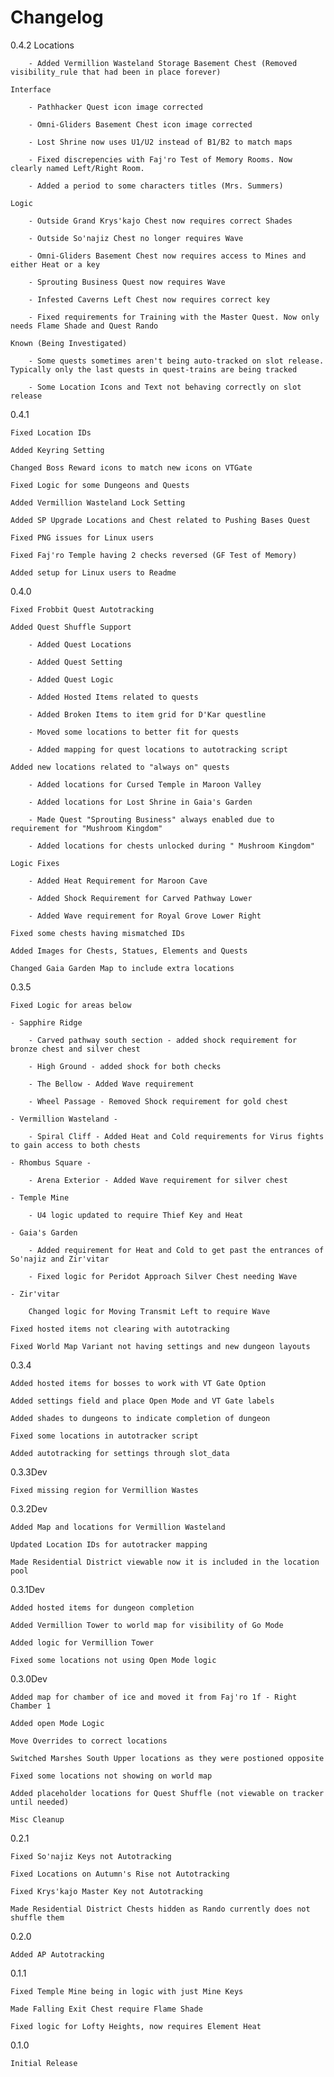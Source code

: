 # Changelog
0.4.2
    Locations

        - Added Vermillion Wasteland Storage Basement Chest (Removed visibility_rule that had been in place forever)

    Interface

        - Pathhacker Quest icon image corrected

        - Omni-Gliders Basement Chest icon image corrected

        - Lost Shrine now uses U1/U2 instead of B1/B2 to match maps

        - Fixed discrepencies with Faj'ro Test of Memory Rooms. Now clearly named Left/Right Room.

        - Added a period to some characters titles (Mrs. Summers)

    Logic

        - Outside Grand Krys'kajo Chest now requires correct Shades

        - Outside So'najiz Chest no longer requires Wave

        - Omni-Gliders Basement Chest now requires access to Mines and either Heat or a key

        - Sprouting Business Quest now requires Wave

        - Infested Caverns Left Chest now requires correct key

        - Fixed requirements for Training with the Master Quest. Now only needs Flame Shade and Quest Rando

    Known (Being Investigated)

        - Some quests sometimes aren't being auto-tracked on slot release. Typically only the last quests in quest-trains are being tracked

        - Some Location Icons and Text not behaving correctly on slot release

0.4.1

    Fixed Location IDs

    Added Keyring Setting

    Changed Boss Reward icons to match new icons on VTGate

    Fixed Logic for some Dungeons and Quests

    Added Vermillion Wasteland Lock Setting

    Added SP Upgrade Locations and Chest related to Pushing Bases Quest

    Fixed PNG issues for Linux users

    Fixed Faj'ro Temple having 2 checks reversed (GF Test of Memory)

    Added setup for Linux users to Readme

0.4.0

    Fixed Frobbit Quest Autotracking

    Added Quest Shuffle Support 

        - Added Quest Locations

        - Added Quest Setting

        - Added Quest Logic

        - Added Hosted Items related to quests

        - Added Broken Items to item grid for D'Kar questline

        - Moved some locations to better fit for quests

        - Added mapping for quest locations to autotracking script

    Added new locations related to "always on" quests  

        - Added locations for Cursed Temple in Maroon Valley

        - Added locations for Lost Shrine in Gaia's Garden

        - Made Quest "Sprouting Business" always enabled due to requirement for "Mushroom Kingdom"

        - Added locations for chests unlocked during " Mushroom Kingdom" 

    Logic Fixes 

        - Added Heat Requirement for Maroon Cave

        - Added Shock Requirement for Carved Pathway Lower

        - Added Wave requirement for Royal Grove Lower Right

    Fixed some chests having mismatched IDs

    Added Images for Chests, Statues, Elements and Quests

    Changed Gaia Garden Map to include extra locations

0.3.5

    Fixed Logic for areas below 
    
    - Sapphire Ridge 

        - Carved pathway south section - added shock requirement for bronze chest and silver chest

        - High Ground - added shock for both checks

        - The Bellow - Added Wave requirement

        - Wheel Passage - Removed Shock requirement for gold chest

    - Vermillion Wasteland -

        - Spiral Cliff - Added Heat and Cold requirements for Virus fights to gain access to both chests

    - Rhombus Square -

        - Arena Exterior - Added Wave requirement for silver chest

    - Temple Mine

        - U4 logic updated to require Thief Key and Heat
    
    - Gaia's Garden

        - Added requirement for Heat and Cold to get past the entrances of So'najiz and Zir'vitar

        - Fixed logic for Peridot Approach Silver Chest needing Wave

    - Zir'vitar

        Changed logic for Moving Transmit Left to require Wave

    Fixed hosted items not clearing with autotracking

    Fixed World Map Variant not having settings and new dungeon layouts

0.3.4

    Added hosted items for bosses to work with VT Gate Option

    Added settings field and place Open Mode and VT Gate labels

    Added shades to dungeons to indicate completion of dungeon

    Fixed some locations in autotracker script

    Added autotracking for settings through slot_data

0.3.3Dev

    Fixed missing region for Vermillion Wastes

0.3.2Dev

    Added Map and locations for Vermillion Wasteland

    Updated Location IDs for autotracker mapping

    Made Residential District viewable now it is included in the location pool

0.3.1Dev

    Added hosted items for dungeon completion

    Added Vermillion Tower to world map for visibility of Go Mode

    Added logic for Vermillion Tower

    Fixed some locations not using Open Mode logic

0.3.0Dev

    Added map for chamber of ice and moved it from Faj'ro 1f - Right Chamber 1

    Added open Mode Logic

    Move Overrides to correct locations

    Switched Marshes South Upper locations as they were postioned opposite

    Fixed some locations not showing on world map

    Added placeholder locations for Quest Shuffle (not viewable on tracker until needed)

    Misc Cleanup

0.2.1

    Fixed So'najiz Keys not Autotracking

    Fixed Locations on Autumn's Rise not Autotracking

    Fixed Krys'kajo Master Key not Autotracking

    Made Residential District Chests hidden as Rando currently does not shuffle them

0.2.0

    Added AP Autotracking

0.1.1

    Fixed Temple Mine being in logic with just Mine Keys

    Made Falling Exit Chest require Flame Shade

    Fixed logic for Lofty Heights, now requires Element Heat

0.1.0

    Initial Release
